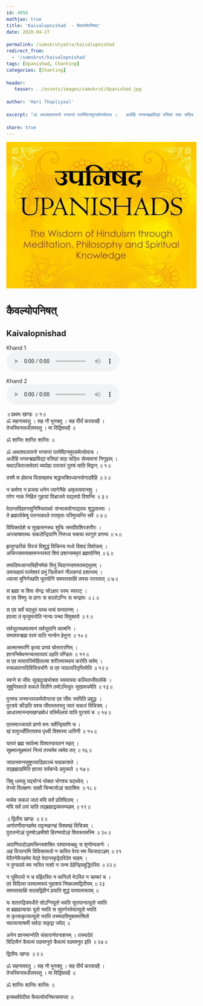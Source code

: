 ```yaml
---    
id: 4056    
mathjax: true    
title: 'Kaivalopnishad  - कैवल्योपनिषत्'    
date: 2020-04-27    

permalink: /samskrutyatra/kaivalopnishad
redirect_from: 
  - '/samskrut/kaivalopnishad'
tags: [Upanishad, Chanting]
categories: [Chanting]
    
header:    
   teaser: ../assets/images/samskrut/Upanishad.jpg    
    
author: 'Hari Thapliyaal'    
    
excerpt: "ॐ अथाश्वलायनो भगवन्तं परमेष्ठिनमुपसमेत्योवाच ।   अधीहि भगवन्ब्रह्मविद्यां वरिष्ठां सदा सद्भिः सेव्यमानां निगूढाम् ।    यथाऽचिरात्सर्वपापं व्यपोह्य परात्परं पुरुषं याति विद्वान् ॥"   
    
share: true    
---    
```

    
![](../assets/images/samskrut/Upanishad.jpg)    
    
# कैवल्योपनिषत्     
## Kaivalopnishad    
    
Khand 1    
<audio controls>
  <source src="https://raw.githubusercontent.com/dasarpai/DAI-mp3/main/dasarpai-mp3/016-KaivalyopnishadKhanda1.mp3" type="audio/mp3">
  Your browser does not support the audio element.
</audio>     
    
Khand 2    
<audio controls>
  <source src="https://raw.githubusercontent.com/dasarpai/DAI-mp3/main/dasarpai-mp3/044-KaivalyopnishadKhand2.mp3" type="audio/mp3">
  Your browser does not support the audio element.
</audio>     
    
॥ प्रथमः खण्डः ॥ १॥    
ॐ सहनाववतु । सह नौ भुनक्तु । सह वीर्यं करवावहै ।    
तेजस्विनावधीतमस्तु । मा विद्विषावहै ॥    
    
ॐ शान्तिः शान्तिः शान्तिः ॥    
    
ॐ अथाश्वलायनो भगवन्तं परमेष्ठिनमुपसमेत्योवाच ।    
अधीहि भगवन्ब्रह्मविद्यां वरिष्ठां सदा सद्भिः सेव्यमानां निगूढाम् ।    
यथाऽचिरात्सर्वपापं व्यपोह्य परात्परं पुरुषं याति विद्वान् ॥ १॥    
    
तस्मै स होवाच पितामहश्च श्रद्धाभक्तिध्यानयोगादवैहि ॥ २॥    
    
न कर्मणा न प्रजया धनेन त्यागेनैके अमृतत्वमानशुः ।    
परेण नाकं निहितं गुहायां विभ्राजते यद्यतयो विशन्ति ॥ ३॥    
    
वेदान्तविज्ञानसुनिश्र्चितार्थाः संन्यासयोगाद्यतयः शुद्धसत्त्वाः ।    
ते ब्रह्मलोकेषु परान्तकाले परामृताः परिमुच्यन्ति सर्वे ॥ ४॥    
    
विविक्तदेशे च सुखासनस्थः शुचिः समग्रीवशिरःशरीरः ।    
अन्त्याश्रमस्थः सकलेन्द्रियाणि निरुध्य भक्त्या स्वगुरुं प्रणम्य ॥ ५॥    
    
हृत्पुण्डरीकं विरजं विशुद्धं विचिन्त्य मध्ये विशदं विशोकम् ।    
अचिन्त्यमव्यक्तमनन्तरूपं शिवं प्रशान्तममृतं ब्रह्मयोनिम् ॥ ६॥    
    
तमादिमध्यान्तविहीनमेकं विभुं चिदानन्दमरूपमद्भुतम् ।    
उमासहायं परमेश्वरं प्रभुं त्रिलोचनं नीलकण्ठं प्रशान्तम् ।    
ध्यात्वा मुनिर्गच्छति भूतयोनिं समस्तसाक्षिं तमसः परस्तात् ॥ ७॥    
    
स ब्रह्मा स शिवः सेन्द्रः सोऽक्षरः परमः स्वराट् ।    
स एव विष्णुः स प्राणः स कालोऽग्निः स चन्द्रमाः ॥ ८॥    
    
स एव सर्वं यद्भूतं यच्च भव्यं सनातनम् ।    
ज्ञात्वा तं मृत्युमत्येति नान्यः पन्था विमुक्तये ॥ ९॥    
    
सर्वभूतस्थमात्मानं सर्वभूतानि चात्मनि ।    
सम्पश्यन्ब्रह्म परमं याति नान्येन हेतुना ॥ १०॥    
    
आत्मानमरणिं कृत्वा प्रणवं चोत्तरारणिम् ।    
ज्ञाननिर्मथनाभ्यासात्पापं दहति पण्डितः ॥ ११॥    
स एव मायापरिमोहितात्मा शरीरमास्थाय करोति सर्वम् ।    
स्त्र्यन्नपानादिविचित्रभोगैः स एव जाग्रत्परितृप्तिमेति ॥ १२॥    
    
स्वप्ने स जीवः सुखदुःखभोक्ता स्वमायया कल्पितजीवलोके ।    
सुषुप्तिकाले सकले विलीने तमोऽभिभूतः सुखरूपमेति ॥ १३॥    
    
पुनश्च जन्मान्तरकर्मयोगात्स एव जीवः स्वपिति प्रबुद्धः ।    
पुरत्रये क्रीडति यश्च जीवस्ततस्तु जातं सकलं विचित्रम् ।    
आधारमानन्दमखण्डबोधं यस्मिँल्लयं याति पुरत्रयं च ॥ १४॥    
    
एतस्माज्जायते प्राणो मनः सर्वेन्द्रियाणि च ।    
खं वायुर्ज्योतिरापश्च पृथ्वी विश्वस्य धारिणी ॥ १५॥    
    
यत्परं ब्रह्म सर्वात्मा विश्वस्यायतनं महत् ।    
सूक्ष्मात्सूक्ष्मतरं नित्यं तत्त्वमेव त्वमेव तत् ॥ १६॥    
    
जाग्रत्स्वप्नसुषुप्त्यादिप्रपञ्चं यत्प्रकाशते ।    
तद्ब्रह्माहमिति ज्ञात्वा सर्वबन्धैः प्रमुच्यते ॥ १७॥    
    
त्रिषु धामसु यद्भोग्यं भोक्ता भोगश्च यद्भवेत् ।    
तेभ्यो विलक्षणः साक्षी चिन्मात्रोऽहं सदाशिवः ॥ १८॥    
    
मय्येव सकलं जातं मयि सर्वं प्रतिष्ठितम् ।    
मयि सर्वं लयं याति तद्ब्रह्माद्वयमस्म्यहम् ॥ १९॥    
    
॥ द्वितीय खण्डः ॥ २॥    
अणोरणीयानहमेव तद्वन्महानहं विश्वमहं विचित्रम् ।    
पुरातनोऽहं पुरुषोऽहमीशो हिरण्मयोऽहं शिवरूपमस्मि ॥ २०॥    
    
अपाणिपादोऽहमचिन्त्यशक्तिः पश्याम्यचक्षुः स श‍ृणोम्यकर्णः ।    
अहं विजानामि विविक्तरूपो न चास्ति वेत्ता मम चित्सदाऽहम् ॥ २१    
वेदैरनेकैरहमेव वेद्यो वेदान्तकृद्वेदविदेव चाहम् ।    
न पुण्यपापे मम नास्ति नाशो न जन्म देहेन्द्रियबुद्धिरस्ति ॥ २२॥    
    
न भूमिरापो न च वह्निरस्ति न चानिलो मेऽस्ति न चाम्बरं च ।    
एवं विदित्वा परमात्मरूपं गुहाशयं निष्कलमद्वितीयम् ॥ २३    
समस्तसाक्षिं सदसद्विहीनं प्रयाति शुद्धं परमात्मरूपम् ॥    
    
यः शतरुद्रियमधीते सोऽग्निपूतो भवति सुरापानात्पूतो भवति    
स ब्रह्महत्यायाः पूतो भवति स सुवर्णस्तेयात्पूतो भवति    
स कृत्याकृत्यात्पूतो भवति तस्मादविमुक्तमाश्रितो    
भवत्यत्याश्रमी सर्वदा सकृद्वा जपेत् ॥    
    
अनेन ज्ञानमाप्नोति संसारार्णवनाशनम् । तस्मादेवं    
विदित्वैनं कैवल्यं पदमश्नुते कैवल्यं पदमश्नुत इति ॥ २४॥    
    
द्वितीयः खण्डः ॥ २॥    
    
ॐ सहनाववतु । सह नौ भुनक्तु । सह वीर्यं करवावहै ।    
तेजस्विनावधीतमस्तु । मा विद्विषावहै ॥    
    
ॐ शान्तिः शान्तिः शान्तिः ॥    
    
इत्यथर्ववेदीया कैवल्योपनिषत्समाप्ता ॥    
    
